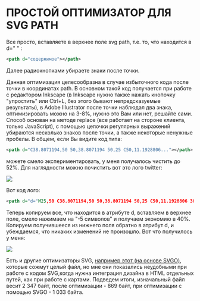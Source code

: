 # ПРОСТОЙ ОПТИМИЗАТОР ДЛЯ SVG PATH
Все просто, вставляете в верхнее поле svg path, т.е. то, что находится в d=" " :
```xml
<path d="содержимое"></path>
`````

Далее радиокнопками убираете знаки после точки.


Данная оптимизация целесообразна в случае избыточного кода после точки в координатах path. В основном такой код получается при работе с редактором Inkscape (в Inkscape нужно также нажать кнопочку "упростить" или Ctrl+L, без этого бывают непредсказуемые результаты), в Adobe Illustrator после точки наблюдал два знака, оптимизировать можно на 3-8%, нужно это Вам или нет, решайте сами.
Способ основан на методе replace (все работает на стороне клиента, только JavaScript), с помощью цепочки регулярных выражений убираются несколько знаков после точки, а также некоторые ненужные пробелы.
В общем, если Вы видите код типа:

```xml
<path d="C38.8071194,50 50,38.8071194 50,25 C50,11.1928806..."></path>
`````
можете смело экспериментировать, у меня получалось чистить до 52%.
Для наглядности можно почистить вот это лого twitter:

<img src="https://github.com/urgenmagger/svg_optim/blob/master/img/logo_tw.svg">

Вот код лого:
```xml
<path d="d="M25,50 C38.8071194,50 50,38.8071194 50,25 C50,11.1928806 38.8071194,0 25,0 C11.1928806,0 0,11.1928806 0,25 C0,38.8071194 11.1928806,50 25,50 Z M25,47 C37.1502651,47 47,37.1502651 47,25 C47,12.8497349 37.1502651,3 25,3 C12.8497349,3 3,12.8497349 3,25 C3,37.1502651 12.8497349,47 25,47 Z M24.6822554,20.5542975 L24.729944,21.3761011 L23.9351333,21.2754721 C21.0420225,20.8897275 18.5145246,19.5815504 16.3685358,17.3844837 L15.3193857,16.2943361 L15.0491501,17.0993681 C14.4768864,18.8939188 14.8424993,20.7890985 16.0347153,22.0637326 C16.6705638,22.7681357 16.5274979,22.8687647 15.4306592,22.4494772 C15.0491501,22.3153051 14.7153296,22.2146761 14.6835371,22.2649907 C14.5722637,22.3823912 14.9537728,23.9085978 15.2558008,24.5123719 C15.6691024,25.350947 16.5116017,26.1727505 17.433582,26.6591241 L18.2124965,27.0448686 L17.2905161,27.0616401 C16.4003282,27.0616401 16.3685358,27.0784116 16.4639131,27.4306131 C16.7818374,28.5207608 18.0376382,29.6779944 19.436505,30.1811394 L20.4220701,30.533341 L19.5636746,31.070029 C18.2919776,31.8415181 16.7977335,32.2775772 15.3034895,32.3111202 C14.5881599,32.3278916 14,32.3949776 14,32.4452922 C14,32.6130071 15.939338,33.5522113 17.0679692,33.9211843 C20.4538626,35.0113319 24.4756046,34.5417298 27.4958851,32.6800932 C29.6418739,31.3551445 31.7878628,28.7220188 32.7893242,26.1727505 C33.3297954,24.8142589 33.8702667,22.3320767 33.8702667,21.1413 C33.8702667,20.369811 33.9179553,20.269182 34.8081432,19.3467494 C35.3327183,18.8100613 35.8255009,18.2230588 35.9208782,18.0553437 C36.0798403,17.7366852 36.0639442,17.7366852 35.2532373,18.0218007 C33.9020591,18.5249458 33.7113045,18.4578598 34.3789455,17.7031422 C34.8717281,17.1664541 35.459888,16.1937071 35.459888,15.9085915 C35.459888,15.858277 35.2214448,15.9421346 34.9512092,16.093078 C34.6650773,16.2607931 34.0292288,16.5123656 33.5523424,16.6633091 L32.6939469,16.9484246 L31.9150324,16.394965 C31.4858346,16.093078 30.8817786,15.757648 30.5638543,15.657019 C29.7531474,15.422218 28.5132428,15.455761 27.7820169,15.724105 C25.7949903,16.4788226 24.5391894,18.4243168 24.6822554,20.5542975 C24.6822554,20.5542975 24.5391894,18.4243168 24.6822554,20.5542975 Z M24.6822554,20.5542975" "></path>
`````
Теперь копируем все, что находится в атрибуте d, вставляем в верхнее поле, смело нажимаем на "-5 символов" и получаем экономию в 40%. Копируем получившееся из нижнего поля обратно в атрибут d, и убеждаемся, что никаких изменений не произошло. Вот что получилось у меня:

<img src="https://github.com/urgenmagger/svg_optim/blob/master/img/logo_tw_opt.svg">

Есть и другие оптимизаторы SVG, [например этот (на основе SVGO)](https://online-converting.ru/svg-optimizer/), которые сожмут целый файл, но мне они показались неудобными при работе с кодом SVG,когда нужна интеграция дизайна в HTML отдельных путей, как при работе с картами. Подведем итоги, изначальный файл весит 2 347 байт, после оптимизации - 869 байт, при оптимизации с помощью SVGO - 1 033 байта.
